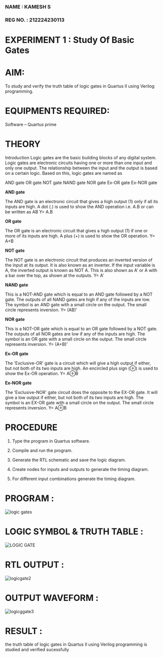 ### NAME : KAMESH S
### REG NO. : 212224230113
# EXPERIMENT 1 : Study Of Basic Gates

# AIM:

To study and verify the truth table of logic gates in Quartus II using Verilog programming.

# EQUIPMENTS REQUIRED:

Software – Quartus prime 

# THEORY

Introduction Logic gates are the basic building blocks of any digital system. Logic gates are electronic circuits having one or more than one input and only one output. The relationship between the input and the output is based on a certain logic. Based on this, logic gates are named as

AND gate OR gate NOT gate NAND gate NOR gate Ex-OR gate Ex-NOR gate

**AND gate**

The AND gate is an electronic circuit that gives a high output (1) only if all its inputs are high. A dot (.) is used to show the AND operation i.e. A.B or can be written as AB
Y= A.B

**OR gate** 

The OR gate is an electronic circuit that gives a high output (1) if one or more of its inputs are high. A plus (+) is used to show the OR operation.
Y= A+B

**NOT gate**

The NOT gate is an electronic circuit that produces an inverted version of the input at its output. It is also known as an inverter. If the input variable is A, the inverted output is known as NOT A. This is also shown as A' or A with a bar over the top, as shown at the outputs.
Y= A'

**NAND gate**

This is a NOT-AND gate which is equal to an AND gate followed by a NOT gate. The outputs of all NAND gates are high if any of the inputs are low. The symbol is an AND gate with a small circle on the output. The small circle represents inversion.
Y= (AB)’

**NOR gate**

This is a NOT-OR gate which is equal to an OR gate followed by a NOT gate. The outputs of all NOR gates are low if any of the inputs are high. The symbol is an OR gate with a small circle on the output. The small circle represents inversion.
Y= (A+B)’

**Ex-OR gate**

The 'Exclusive-OR' gate is a circuit which will give a high output if either, but not both of its two inputs are high. An encircled plus sign (⊕) is used to show the Ex-OR operation.
Y= A⊕B

**Ex-NOR gate**

The 'Exclusive-NOR' gate circuit does the opposite to the EX-OR gate. It will give a low output if either, but not both of its two inputs are high. The symbol is an EX-OR gate with a small circle on the output. The small circle represents inversion.
Y= A⊕B

# PROCEDURE

1.	Type the program in Quartus software.

2.	Compile and run the program.

3.	Generate the RTL schematic and save the logic diagram.

4.	Create nodes for inputs and outputs to generate the timing diagram.

5.	For different input combinations generate the timing diagram.


# PROGRAM :
 
![logic gates](https://github.com/user-attachments/assets/5da04932-be91-4c03-816d-cd010a868d5d)



# LOGIC SYMBOL & TRUTH TABLE :

![LOGIC GATE](https://github.com/user-attachments/assets/1e917943-4c67-4169-9b83-25e53fefa94e)


# RTL OUTPUT :



![logicgate2](https://github.com/user-attachments/assets/3bc58557-b7f3-4d0a-97e0-aa1b7a707b23)

# OUTPUT WAVEFORM :
![logicggate3](https://github.com/user-attachments/assets/403f55d3-1ca9-4282-b2ba-9ed1a8959dac)

# RESULT :

the truth table of logic gates in Quartus II using Verilog programming is studied and verified sucessfully



